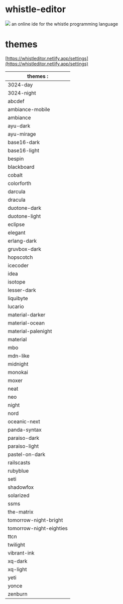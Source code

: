 # whistle-editor 
[![](https://data.jsdelivr.com/v1/package/gh/Ophyon/whistle-editor/badge)](https://www.jsdelivr.com/package/gh/Ophyon/whistle-editor)
an online ide for the whistle programming language


# themes

[https://whistleditor.netlify.app/settings](https://whistleditor.netlify.app/settings) 

|themes :               |
|-----------------------|
|3024-day               |
|3024-night             |
|abcdef                 |
|ambiance-mobile        |
|ambiance               |
|ayu-dark               |
|ayu-mirage             |
|base16-dark            |
|base16-light           |
|bespin                 |
|blackboard             |
|cobalt                 |
|colorforth             |
|darcula                |
|dracula                |
|duotone-dark           |
|duotone-light          |
|eclipse                |
|elegant                |
|erlang-dark            |
|gruvbox-dark           |
|hopscotch              |
|icecoder               |
|idea                   |
|isotope                |
|lesser-dark            |
|liquibyte              |
|lucario                |
|material-darker        |
|material-ocean         |
|material-palenight     |
|material               |
|mbo                    |
|mdn-like               |
|midnight               |
|monokai                |
|moxer                  |
|neat                   |
|neo                    |
|night                  |
|nord                   |
|oceanic-next           |
|panda-syntax           |
|paraiso-dark           |
|paraiso-light          |
|pastel-on-dark         |
|railscasts             |
|rubyblue               |
|seti                   |
|shadowfox              |
|solarized              |
|ssms                   |
|the-matrix             |
|tomorrow-night-bright  |
|tomorrow-night-eighties|
|ttcn                   |
|twilight               |
|vibrant-ink            |
|xq-dark                |
|xq-light               |
|yeti                   |
|yonce                  |
|zenburn                |
